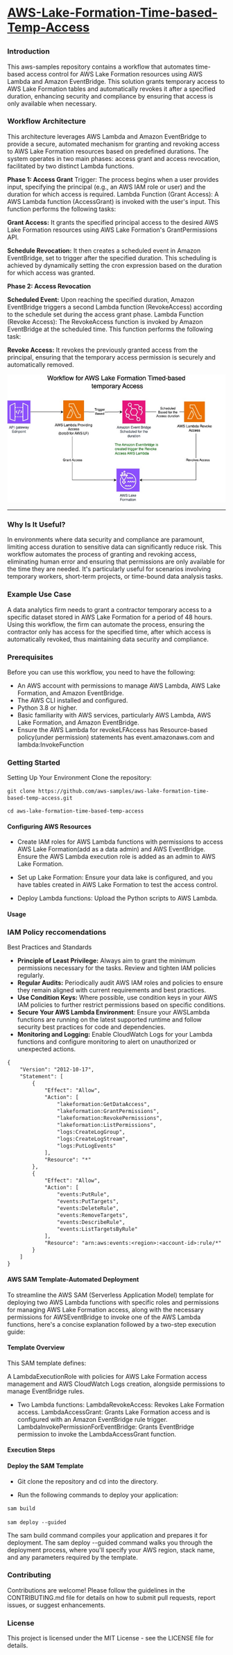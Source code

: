 <h1><p><u>AWS-Lake-Formation-Time-based-Temp-Access</u></p></h1>

### Introduction
This aws-samples repository contains a workflow that automates time-based access control for AWS Lake Formation resources using AWS Lambda and Amazon EventBridge. This solution grants temporary access to AWS Lake Formation tables and automatically revokes it after a specified duration, enhancing security and compliance by ensuring that access is only available when necessary.

### Workflow Architecture
This architecture leverages AWS Lambda and Amazon EventBridge to provide a secure, automated mechanism for granting and revoking access to AWS Lake Formation resources based on predefined durations. The system operates in two main phases: access grant and access revocation, facilitated by two distinct Lambda functions.

**Phase 1: Access Grant**
Trigger: The process begins when a user provides input, specifying the principal (e.g., an AWS IAM role or user) and the duration for which access is required.
Lambda Function (Grant Access): A AWS Lambda function (AccessGrant) is invoked with the user's input. This function performs the following tasks:

**Grant Access:** It grants the specified principal access to the desired AWS Lake Formation resources using AWS Lake Formation's GrantPermissions API.

**Schedule Revocation:** It then creates a scheduled event in Amazon EventBridge, set to trigger after the specified duration. This scheduling is achieved by dynamically setting the cron expression based on the duration for which access was granted.

**Phase 2: Access Revocation**

**Scheduled Event:** Upon reaching the specified duration, Amazon EventBridge triggers a second Lambda function (RevokeAccess) according to the schedule set during the access grant phase.
Lambda Function (Revoke Access): The RevokeAccess function is invoked by Amazon EventBridge at the scheduled time. This function performs the following task:

**Revoke Access:** It revokes the previously granted access from the principal, ensuring that the temporary access permission is securely and automatically removed.


![Architecture](https://github.com/aws-samples/aws-lake-formation-time-based-temp-access/blob/main/Architecture.jpg)
***

### Why Is It Useful?
In environments where data security and compliance are paramount, limiting access duration to sensitive data can significantly reduce risk. This workflow automates the process of granting and revoking access, eliminating human error and ensuring that permissions are only available for the time they are needed. It's particularly useful for scenarios involving temporary workers, short-term projects, or time-bound data analysis tasks.

### Example Use Case
A data analytics firm needs to grant a contractor temporary access to a specific dataset stored in AWS Lake Formation for a period of 48 hours. Using this workflow, the firm can automate the process, ensuring the contractor only has access for the specified time, after which access is automatically revoked, thus maintaining data security and compliance.

### Prerequisites
Before you can use this workflow, you need to have the following:

* An AWS account with permissions to manage AWS Lambda, AWS Lake Formation, and Amazon EventBridge.
* The AWS CLI installed and configured.
* Python 3.8 or higher.
* Basic familiarity with AWS services, particularly AWS Lambda, AWS Lake Formation, and Amazon EventBridge.
* Ensure the AWS Lambda for revokeLFAccess has Resource-based policy(under permission) statements has event.amazonaws.com and lambda:InvokeFunction

### Getting Started
Setting Up Your Environment
Clone the repository:


```
git clone https://github.com/aws-samples/aws-lake-formation-time-based-temp-access.git
```
```
cd aws-lake-formation-time-based-temp-access
```


#### Configuring AWS Resources
* Create IAM roles for AWS Lambda functions with permissions to access AWS Lake Formation(add as a data admin) and AWS EventBridge. Ensure the AWS Lambda execution role is added as an admin to AWS Lake Formation.

* Set up Lake Formation: Ensure your data lake is configured, and you have tables created in AWS Lake Formation to test the access control.

* Deploy Lambda functions: Upload the Python scripts to AWS Lambda. 

#### Usage

### IAM Policy reccomendations
Best Practices and Standards
* **Principle of Least Privilege:** Always aim to grant the minimum permissions necessary for the tasks. Review and tighten IAM policies regularly.
* **Regular Audits:** Periodically audit AWS IAM roles and policies to ensure they remain aligned with current requirements and best practices.
* **Use Condition Keys:** Where possible, use condition keys in your AWS IAM policies to further restrict permissions based on specific conditions.
* **Secure Your AWS Lambda Environment**: Ensure your AWSLambda functions are running on the latest supported runtime and follow security best practices for code and dependencies.
* **Monitoring and Logging:** Enable CloudWatch Logs for your Lambda functions and configure monitoring to alert on unauthorized or unexpected actions.

```
{
    "Version": "2012-10-17",
    "Statement": [
        {
            "Effect": "Allow",
            "Action": [
                "lakeformation:GetDataAccess",
                "lakeformation:GrantPermissions",
                "lakeformation:RevokePermissions",
                "lakeformation:ListPermissions",
                "logs:CreateLogGroup",
                "logs:CreateLogStream",
                "logs:PutLogEvents"
            ],
            "Resource": "*"
        },
        {
            "Effect": "Allow",
            "Action": [
                "events:PutRule",
                "events:PutTargets",
                "events:DeleteRule",
                "events:RemoveTargets",
                "events:DescribeRule",
                "events:ListTargetsByRule"
            ],
            "Resource": "arn:aws:events:<region>:<account-id>:rule/*"
        }
    ]
}

```

#### AWS SAM Template-Automated Deployment 

To streamline the AWS SAM (Serverless Application Model) template for deploying two AWS Lambda functions with specific roles and permissions for managing AWS Lake Formation access, along with the necessary permissions for AWSEventBridge to invoke one of the AWS Lambda functions, here's a concise explanation followed by a two-step execution guide:

#### Template Overview
This SAM template defines:

A LambdaExecutionRole with policies for AWS Lake Formation access management and AWS CloudWatch Logs creation, alongside permissions to manage EventBridge rules.

* Two Lambda functions:
LambdaRevokeAccess: Revokes Lake Formation access.
LambdaAccessGrant: Grants Lake Formation access and is configured with an Amazon EventBridge rule trigger.
LambdaInvokePermissionForEventBridge: Grants EventBridge permission to invoke the LambdaAccessGrant function.

#### Execution Steps

#### Deploy the SAM Template

* Git clone the repository and cd into the directory.

* Run the following commands to deploy your application:
```
sam build

sam deploy --guided
```
The sam build command compiles your application and prepares it for deployment. The sam deploy --guided command walks you through the deployment process, where you'll specify your AWS region, stack name, and any parameters required by the template.


### Contributing
Contributions are welcome! Please follow the guidelines in the CONTRIBUTING.md file for details on how to submit pull requests, report issues, or suggest enhancements.

### License
This project is licensed under the MIT License - see the LICENSE file for details.
